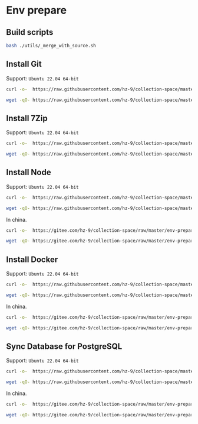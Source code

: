 # Env prepare

## Build scripts

``` sh
bash ./utils/_merge_with_source.sh
```

## Install Git

Support: `Ubuntu 22.04 64-bit`

``` sh
curl -o-  https://raw.githubusercontent.com/hz-9/collection-space/master/env-prepare/dist/install-git.sh | bash
```

``` sh
wget -qO- https://raw.githubusercontent.com/hz-9/collection-space/master/env-prepare/dist/install-git.sh | bash
```

## Install 7Zip

Support: `Ubuntu 22.04 64-bit`

``` sh
curl -o-  https://raw.githubusercontent.com/hz-9/collection-space/master/env-prepare/dist/install-7zip.sh | bash
```

``` sh
wget -qO- https://raw.githubusercontent.com/hz-9/collection-space/master/env-prepare/dist/install-7zip.sh | bash
```

## Install Node

Support: `Ubuntu 22.04 64-bit`

``` sh
curl -o-  https://raw.githubusercontent.com/hz-9/collection-space/master/env-prepare/dist/install-node.sh | bash
```

``` sh
wget -qO- https://raw.githubusercontent.com/hz-9/collection-space/master/env-prepare/dist/install-node.sh | bash
```

In china.

``` sh
curl -o-  https://gitee.com/hz-9/collection-space/raw/master/env-prepare/dist/install-node.sh | bash -s -- --in-china
```

``` sh
wget -qO- https://gitee.com/hz-9/collection-space/raw/master/env-prepare/dist/install-node.sh | bash -s -- --in-china
```

## Install Docker

Support: `Ubuntu 22.04 64-bit`

``` sh
curl -o-  https://raw.githubusercontent.com/hz-9/collection-space/master/env-prepare/dist/install-docker-ce.sh | bash
```

``` sh
wget -qO- https://raw.githubusercontent.com/hz-9/collection-space/master/env-prepare/dist/install-docker-ce.sh | bash
```

In china.

``` sh
curl -o-  https://gitee.com/hz-9/collection-space/raw/master/env-prepare/dist/install-docker-ce.sh | bash -s -- --in-china
```

``` sh
wget -qO- https://gitee.com/hz-9/collection-space/raw/master/env-prepare/dist/install-docker-ce.sh | bash -s -- --in-china
```

## Sync Database for PostgreSQL

Support: `Ubuntu 22.04 64-bit`

``` sh
curl -o-  https://raw.githubusercontent.com/hz-9/collection-space/master/env-prepare/dist/sync-db-postgresql.sh | bash
```

``` sh
wget -qO- https://raw.githubusercontent.com/hz-9/collection-space/master/env-prepare/dist/sync-db-postgresql.sh | bash
```

In china.

``` sh
curl -o-  https://gitee.com/hz-9/collection-space/raw/master/env-prepare/dist/sync-db-postgresql.sh | bash -s -- --in-china
```

``` sh
wget -qO- https://gitee.com/hz-9/collection-space/raw/master/env-prepare/dist/sync-db-postgresql.sh | bash -s -- --in-china
```
